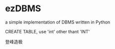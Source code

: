 # ezDBMS
a simple implementation of DBMS written in Python

CREATE TABLE, use 'int' other thant 'INT'

登峰造极